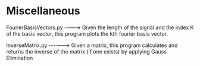 # Miscellaneous

FourierBasisVectors.py ----> Given the length of the signal and the index K of the basis vector, this program plots the kth fourier basis vector.

InverseMatrix.py ------> Given a matrix, this program calculates and returns the inverse of the matrix (if one exists) by applying Gauss Elimination
